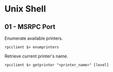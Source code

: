 # Unix Shell

## 01 - MSRPC Port

Enumerate available printers.

```
rpcclient $> enumprinters
```

Retrieve current printer's name.

```
rpcclient $> getprinter "<printer_name>" [level]
```